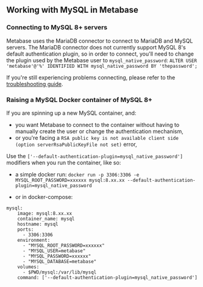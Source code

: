 ## Working with MySQL in Metabase

### Connecting to MySQL 8+ servers

Metabase uses the MariaDB connector to connect to MariaDB and MySQL servers. The MariaDB connector does not currently support MySQL 8's default authentication plugin, so in order to connect, you'll need to change the plugin used by the Metabase user to `mysql_native_password`: `ALTER USER 'metabase'@'%' IDENTIFIED WITH mysql_native_password BY 'thepassword';`

If you're still experiencing problems connecting, please refer to the [troubleshooting guide](../../troubleshooting-guide/datawarehouse.html#mysql-unable-to-log-in-with-correct-credentials).

### Raising a MySQL Docker container of MySQL 8+

If you are spinning up a new MySQL container, and:

 - you want Metabase to connect to the container without having to manually create the user or change the authentication mechanism,
 - or you're facing a `RSA public key is not available client side (option serverRsaPublicKeyFile not set)` error,
 
Use the `['--default-authentication-plugin=mysql_native_password']` modifiers when you run the container, like so:
 
- a simple docker run: `docker run -p 3306:3306 -e MYSQL_ROOT_PASSWORD=xxxxxx mysql:8.xx.xx --default-authentication-plugin=mysql_native_password`

- or in docker-compose:

```
mysql:
    image: mysql:8.xx.xx
    container_name: mysql
    hostname: mysql
    ports: 
      - 3306:3306
    environment:
      - "MYSQL_ROOT_PASSWORD=xxxxxx"
      - "MYSQL_USER=metabase"
      - "MYSQL_PASSWORD=xxxxxx"
      - "MYSQL_DATABASE=metabase"
    volumes:
      - $PWD/mysql:/var/lib/mysql
    command: ['--default-authentication-plugin=mysql_native_password']
```